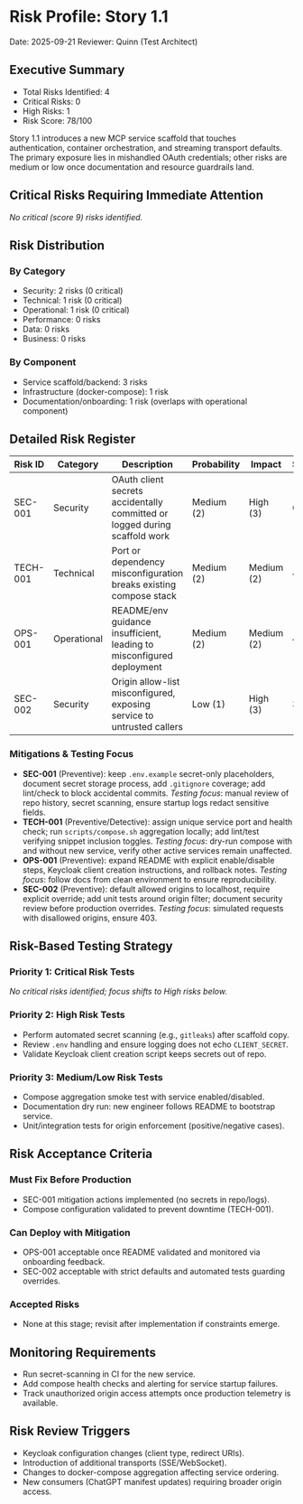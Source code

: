 # Risk Profile: Story 1.1

Date: 2025-09-21
Reviewer: Quinn (Test Architect)

## Executive Summary

- Total Risks Identified: 4
- Critical Risks: 0
- High Risks: 1
- Risk Score: 78/100

Story 1.1 introduces a new MCP service scaffold that touches authentication, container orchestration, and streaming transport defaults. The primary exposure lies in mishandled OAuth credentials; other risks are medium or low once documentation and resource guardrails land.

## Critical Risks Requiring Immediate Attention

_No critical (score 9) risks identified._

## Risk Distribution

### By Category

- Security: 2 risks (0 critical)
- Technical: 1 risk (0 critical)
- Operational: 1 risk (0 critical)
- Performance: 0 risks
- Data: 0 risks
- Business: 0 risks

### By Component

- Service scaffold/backend: 3 risks
- Infrastructure (docker-compose): 1 risk
- Documentation/onboarding: 1 risk (overlaps with operational component)

## Detailed Risk Register

| Risk ID  | Category   | Description                                                                 | Probability | Impact | Score | Priority |
|----------|------------|-----------------------------------------------------------------------------|-------------|--------|-------|----------|
| SEC-001  | Security   | OAuth client secrets accidentally committed or logged during scaffold work | Medium (2)  | High (3) | 6   | High     |
| TECH-001 | Technical  | Port or dependency misconfiguration breaks existing compose stack          | Medium (2)  | Medium (2) | 4 | Medium   |
| OPS-001  | Operational| README/env guidance insufficient, leading to misconfigured deployment      | Medium (2)  | Medium (2) | 4 | Medium   |
| SEC-002  | Security   | Origin allow-list misconfigured, exposing service to untrusted callers     | Low (1)     | High (3) | 3 | Low      |

### Mitigations & Testing Focus

- **SEC-001** (Preventive): keep `.env.example` secret-only placeholders, document secret storage process, add `.gitignore` coverage; add lint/check to block accidental commits. _Testing focus_: manual review of repo history, secret scanning, ensure startup logs redact sensitive fields.
- **TECH-001** (Preventive/Detective): assign unique service port and health check; run `scripts/compose.sh` aggregation locally; add lint/test verifying snippet inclusion toggles. _Testing focus_: dry-run compose with and without new service, verify other active services remain unaffected.
- **OPS-001** (Preventive): expand README with explicit enable/disable steps, Keycloak client creation instructions, and rollback notes. _Testing focus_: follow docs from clean environment to ensure reproducibility.
- **SEC-002** (Preventive): default allowed origins to localhost, require explicit override; add unit tests around origin filter; document security review before production overrides. _Testing focus_: simulated requests with disallowed origins, ensure 403.

## Risk-Based Testing Strategy

### Priority 1: Critical Risk Tests

_No critical risks identified; focus shifts to High risks below._

### Priority 2: High Risk Tests

- Perform automated secret scanning (e.g., `gitleaks`) after scaffold copy.
- Review `.env` handling and ensure logging does not echo `CLIENT_SECRET`.
- Validate Keycloak client creation script keeps secrets out of repo.

### Priority 3: Medium/Low Risk Tests

- Compose aggregation smoke test with service enabled/disabled.
- Documentation dry run: new engineer follows README to bootstrap service.
- Unit/integration tests for origin enforcement (positive/negative cases).

## Risk Acceptance Criteria

### Must Fix Before Production

- SEC-001 mitigation actions implemented (no secrets in repo/logs).
- Compose configuration validated to prevent downtime (TECH-001).

### Can Deploy with Mitigation

- OPS-001 acceptable once README validated and monitored via onboarding feedback.
- SEC-002 acceptable with strict defaults and automated tests guarding overrides.

### Accepted Risks

- None at this stage; revisit after implementation if constraints emerge.

## Monitoring Requirements

- Run secret-scanning in CI for the new service.
- Add compose health checks and alerting for service startup failures.
- Track unauthorized origin access attempts once production telemetry is available.

## Risk Review Triggers

- Keycloak configuration changes (client type, redirect URIs).
- Introduction of additional transports (SSE/WebSocket).
- Changes to docker-compose aggregation affecting service ordering.
- New consumers (ChatGPT manifest updates) requiring broader origin access.
